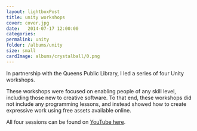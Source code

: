 ```yaml
---
layout: lightboxPost
title: unity workshops
cover: cover.jpg
date:   2014-07-17 12:00:00
categories: 
permalink: unity
folder: /albums/unity
size: small
cardImage: albums/crystalball/0.png
---
```


In partnership with the Queens Public Library, I led a series of four Unity workshops.
<!--more-->
These workshops were focused on enabling people of any skill level, including those new to creative software.
To that end, these workshops did not include any programming lessons, and instead showed how to create expressive work using free assets available online.

All four sessions can be found on [YouTube here](https://www.youtube.com/playlist?list=PLdw4e33j9vNMEIBeQUqPhBOD0ab0IKfiU ).  
